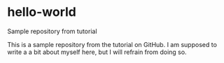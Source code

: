 # hello-world
Sample repository from tutorial

This is a sample repository from the tutorial on GitHub. I am supposed to write a a bit about myself here, but I will refrain from doing so. 
